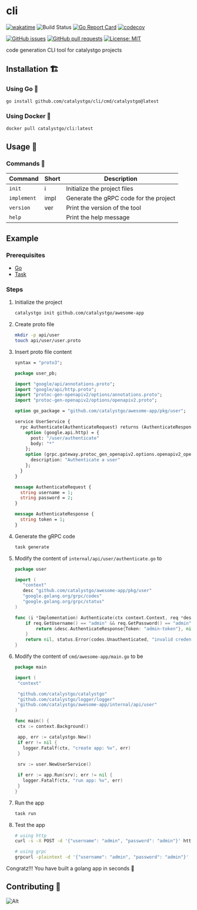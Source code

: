 # cli

[![wakatime](https://wakatime.com/badge/user/965e81db-2a88-4564-b236-537c4a901130/project/4cfc2a67-bfe6-432b-a9b7-abf550e6be1c.svg)](https://wakatime.com/badge/user/965e81db-2a88-4564-b236-537c4a901130/project/4cfc2a67-bfe6-432b-a9b7-abf550e6be1c)
![Build Status](https://github.com/catalystgo/cli/actions/workflows/ci.yml/badge.svg)
[![Go Report Card](https://goreportcard.com/badge/github.com/catalystgo/cli)](https://goreportcard.com/report/github.com/catalystgo/cli)
[![codecov](https://codecov.io/gh/catalystgo/cli/graph/badge.svg?token=KN3G1NL58M)](https://codecov.io/gh/catalystgo/cli)

[![GitHub issues](https://img.shields.io/github/issues/catalystgo/cli.svg)](https://github.com/catalystgo/cli/issues)
[![GitHub pull requests](https://img.shields.io/github/issues-pr/catalystgo/cli.svg)](https://github.com/catalystgo/cli/pulls)
[![License: MIT](https://img.shields.io/badge/License-MIT-yellow.svg)](https://opensource.org/licenses/MIT)

code generation CLI tool for catalystgo projects

## Installation 🏗

### Using Go 🐹

```bash
go install github.com/catalystgo/cli/cmd/catalystgo@latest
```

### Using Docker 🐳

```bash
docker pull catalystgo/cli:latest
```

## Usage 🚀

### Commands 📜

| Command     | Short | Description                            | 
|-------------|-------|----------------------------------------|
| `init`      | i     | Initialize the project files           |
| `implement` | impl  | Generate the gRPC code for the project |
| `version`   | ver   | Print the version of the tool          |
| `help`      |       | Print the help message                 |

## Example

### Prerequisites

* [Go](https://go.dev/doc/install)
* [Task](https://taskfile.dev/installation/)

### Steps

1) Initialize the project

    ```bash
    catalystgo init github.com/catalystgo/awesome-app
    ```

2) Create proto file

   ```bash
   mkdir -p api/user
   touch api/user/user.proto
   ```

3) Insert proto file content 

    ```protobuf
    syntax = "proto3";
    
    package user_pb;
    
    import "google/api/annotations.proto";
    import "google/api/http.proto";
    import "protoc-gen-openapiv2/options/annotations.proto";
    import "protoc-gen-openapiv2/options/openapiv2.proto";
    
    option go_package = "github.com/catalystgo/awesome-app/pkg/user";
    
    service UserService {
      rpc Authenticate(AuthenticateRequest) returns (AuthenticateResponse) {
        option (google.api.http) = {
          post: "/user/authenticate"
          body: "*"
        };
        option (grpc.gateway.protoc_gen_openapiv2.options.openapiv2_operation) = {
          description: "Authenticate a user"
        };
      }
    }
    
    message AuthenticateRequest {
      string username = 1;
      string password = 2;
    }
    
    message AuthenticateResponse {
      string token = 1;
    }
    ```

4) Generate the gRPC code

    ```bash
    task generate
    ```

5) Modify the content of `internal/api/user/authenticate.go` to

   ```go
   package user
   
   import (
      "context"
      desc "github.com/catalystgo/awesome-app/pkg/user"
      "google.golang.org/grpc/codes"
      "google.golang.org/grpc/status"
   )

   func (i *Implementation) Authenticate(ctx context.Context, req *desc.AuthenticateRequest) (*desc.AuthenticateResponse, error) {
       if req.GetUsername() == "admin" && req.GetPassword() == "admin" {
           return &desc.AuthenticateResponse{Token: "admin-token"}, nil
       }
       return nil, status.Error(codes.Unauthenticated, "invalid credentials")
   }
   ```
   
6) Modify the content of `cmd/awesome-app/main.go` to be

     ```go
    package main
    
    import (
      "context"
    
      "github.com/catalystgo/catalystgo"
      "github.com/catalystgo/logger/logger"
      "github.com/catalystgo/awesome-app/internal/api/user"
    )
    
    func main() {
      ctx := context.Background()
    
      app, err := catalystgo.New()
      if err != nil {
        logger.Fatalf(ctx, "create app: %v", err)
      }
      
      srv := user.NewUserService()
    
      if err := app.Run(srv); err != nil {
        logger.Fatalf(ctx, "run app: %v", err)
      }
    }
    ```

7) Run the app

    ```bash
    task run
    ```     

8) Test the app
    ```bash
    # using http
    curl -s -X POST -d '{"username": "admin", "password": "admin"}' http://localhost:7000/user/authenticate | jq
   
    # using grpc
    grpcurl -plaintext -d '{"username": "admin", "password": "admin"}' localhost:8000 user_pb.UserService/Authenticate | jq
    ```

Congratz!!! You have built a golang app in seconds 🥳

## Contributing 🤝

![Alt](https://repobeats.axiom.co/api/embed/e373563a2553ccafa09a9dc1a6e18d31c761fc4b.svg "Repobeats analytics image")
